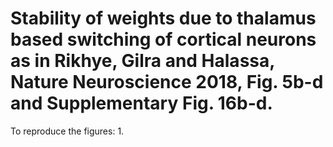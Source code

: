 # Stability of weights due to thalamus based switching of cortical neurons as in Rikhye, Gilra and Halassa, Nature Neuroscience 2018, Fig. 5b-d and Supplementary Fig. 16b-d.
  
To reproduce the figures:
1.
